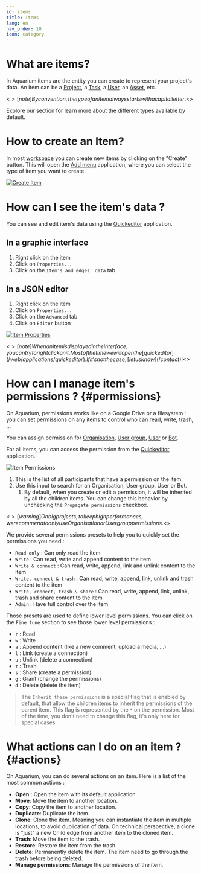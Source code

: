 ```yaml
---
id: items
title: Items
lang: en
nav_order: 10
icon: category
---
```


# What are items?

In Aquarium items are the entity you can create to represent your project's data. An item can be a [Project](/web/items/project), a [Task](/web/items/task), a [User](/web/items/user), an [Asset](/web/items/asset), etc.

<$>[note]
By convention, the type of an item always starts with a capital letter.
<$>

Explore our section for learn more about the different types available by default.

# How to create an Item?

In most [workspace](/web/items/workspace) you can create new items by clicking on the "Create" button. This will open the [Add menu](/web/applications/addmenu) application, where you can select the type of item you want to create.

[![Create Item](/_medias/create-button.png)](/web/applications/addmenu)

# How can I see the item's data ?

You can see and edit item's data using the [Quickeditor](../applications/quickeditor.md) application.

## In a graphic interface

1. Right click on the item
2. Click on `Properties...`
3. Click on the `Item's and edges' data` tab


## In a JSON editor
1. Right click on the item
2. Click on `Properties...`
3. Click on the `Advanced` tab
4. Click on `Editor` button

[![Item Properties](/_medias/item-properties.png)](/web/application/quickeditor)

<$>[note]
When an item is displayed in the interface, you can try to right click on it. Most of the time we will open the [quickeditor](/web/applications/quickeditor). If it's not the case, [let us know](/contact) !
<$>

# How can I manage item's permissions ? {#permissions}

On Aquarium, permissions works like on a Google Drive or a filesystem : you can set permissions on any items to control who can read, write, trash, ...

You can assign permission for [Organisation](/web/items/organisation), [User group](/web/items/usergroup), [User](/web/items/user) or [Bot](/web/items/bot).

For all items, you can access the permission from the [Quickeditor](/web/applications/quickeditor) application.

![Item Permissions](/_medias/quickeditor-permissions.png)

1. This is the list of all participants that have a permission on the item.
2. Use this input to search for an Organisation, User group, User or Bot.
   1. By default, when you create or edit a permission, it will be inherited by all the children items. You can change this behavior by unchecking the `Propagate permissions` checkbox.

<$>[warning]
On big projects, to keep high performances, we recommend to only use Organisation or User group permissions.
<$>

We provide several permissions presets to help you to quickly set the permissions you need :

- `Read only` : Can only read the item
- `Write` : Can read, write and append content to the item
- `Write & connect` : Can read, write, append, link and unlink content to the item
- `Write, connect & trash` : Can read, write, append, link, unlink and trash content to the item
- `Write, connect, trash & share` : Can read, write, append, link, unlink, trash and share content to the item
- `Admin` : Have full control over the item

Those presets are used to define lower level permissions. You can click on the `Fine tune` section to see those lower level permissions :

- `r` : Read
- `w` : Write
- `a` : Append content (like a new comment, upload a media, ...)
- `l` : Link (create a connection)
- `u` : Unlink (delete a connection)
- `t` : Trash
- `s` : Share (create a permission)
- `g` : Grant (change the permissions)
- `d` : Delete (delete the item)

> The `Inherit these permissions` is a special flag that is enabled by default, that allow the children items to inherit the permissions of the parent item. This flag is represented by the `*` on the permission. Most of the time, you don't need to change this flag, it's only here for special cases.

# What actions can I do on an item ? {#actions}

On Aquarium, you can do several actions on an item. Here is a list of the most common actions :

- **Open** : Open the item with its default application.
- **Move**: Move the item to another location.
- **Copy**: Copy the item to another location.
- **Duplicate**: Duplicate the item.
- **Clone**: Clone the item. Meaning you can instantiate the item in multiple locations, to avoid duplication of data. On technical perspective, a clone is "just" a new Child edge from another item to the cloned item.
- **Trash**: Move the item to the trash.
- **Restore**: Restore the item from the trash.
- **Delete**: Permanently delete the item. The item need to go through the trash before being deleted.
- **Manage permissions**: Manage the permissions of the item.